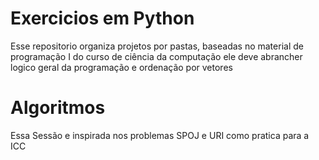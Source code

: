 # Exercicios em Python 
Esse repositorio organiza projetos por pastas, baseadas
no material de programação I do curso de ciência da computação
ele deve abrancher logico geral da programação e ordenação por vetores

# Algoritmos 

 Essa Sessão e inspirada nos problemas SPOJ e URI como pratica 
para a ICC 

